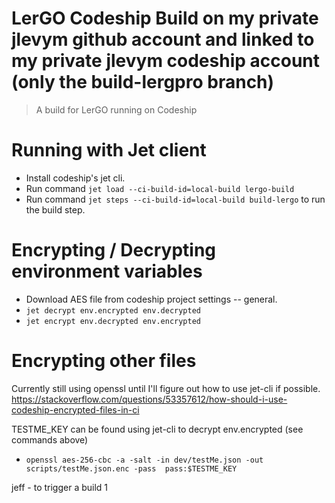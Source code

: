 # LerGO Codeship Build on my private jlevym github account and linked to my private jlevym codeship account (only the build-lergpro branch)

> A build for LerGO running on Codeship

# Running with Jet client

 - Install codeship's jet cli.
 - Run command `jet load --ci-build-id=local-build lergo-build`
 - Run command `jet steps --ci-build-id=local-build build-lergo` to run the build step.

# Encrypting / Decrypting environment variables

 - Download AES file from codeship project settings -- general.
 - `jet decrypt env.encrypted env.decrypted`
 - `jet encrypt env.decrypted env.encrypted`


# Encrypting other files

Currently still using openssl until I'll figure out how to use jet-cli if possible.   
https://stackoverflow.com/questions/53357612/how-should-i-use-codeship-encrypted-files-in-ci

TESTME_KEY can be found using jet-cli to decrypt env.encrypted (see commands above)

 - `openssl aes-256-cbc -a -salt -in dev/testMe.json -out scripts/testMe.json.enc -pass  pass:$TESTME_KEY`

jeff - to trigger a build 1